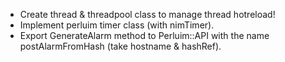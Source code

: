 - Create thread & threadpool class to manage thread hotreload!
- Implement perluim timer class (with nimTimer).
- Export GenerateAlarm method to Perluim::API with the name postAlarmFromHash (take hostname & hashRef).